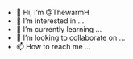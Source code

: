 - 👋 Hi, I’m @ThewarmH
- 👀 I’m interested in ...
- 🌱 I’m currently learning ...
- 💞️ I’m looking to collaborate on ...
- 📫 How to reach me ...

<!---
ThewarmH/ThewarmH is a ✨ special ✨ repository because its `README.md` (this file) appears on your GitHub profile.
You can click the Preview link to take a look at your changes.
--->
